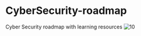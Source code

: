 # CyberSecurity-roadmap
Cyber Security roadmap with learning resources
![10](https://github.com/anujtanwar24/CyberSecurity-roadmap/assets/91191433/5eb71571-b032-4c5c-9a62-242ae85852a8)
